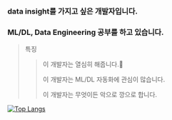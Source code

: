 ### data insight를 가지고 싶은 개발자입니다.
### ML/DL, Data Engineering 공부를 하고 있습니다.

> 특징
> > 이 개발자는 열심히 해줍니다.👋
> > 
> > 이 개발자는 ML/DL 자동화에 관심이 많습니다.
> > 
> > 이 개발자는 무엇이든 악으로 깡으로 합니다.

[![Top Langs](https://github-readme-stats.vercel.app/api/top-langs/?username=yuj0630)](https://github.com/yuj0630/github-readme-stats)
<!--
**yuj0630/yuj0630** is a ✨ _special_ ✨ repository because its `README.md` (this file) appears on your GitHub profile.

Here are some ideas to get you started:

- 🔭 I’m currently working on ...
- 🌱 I’m currently learning ...
- 👯 I’m looking to collaborate on ...
- 🤔 I’m looking for help with ...
- 💬 Ask me about ...
- 📫 How to reach me: ...
- 😄 Pronouns: ...
- ⚡ Fun fact: ...
-->
